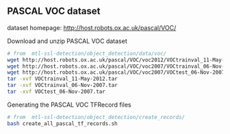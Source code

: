 ## PASCAL VOC dataset

dataset homepage: http://host.robots.ox.ac.uk/pascal/VOC/


Download and unzip PASCAL VOC dataset
``` bash
# from  mtl-ssl-detection/object_detection/data/voc/
wget http://host.robots.ox.ac.uk/pascal/VOC/voc2012/VOCtrainval_11-May-2012.tar
wget http://host.robots.ox.ac.uk/pascal/VOC/voc2007/VOCtrainval_06-Nov-2007.tar
wget http://host.robots.ox.ac.uk/pascal/VOC/voc2007/VOCtest_06-Nov-2007.tar
tar -xvf VOCtrainval_11-May-2012.tar
tar -xvf VOCtrainval_06-Nov-2007.tar
tar -xvf VOCtest_06-Nov-2007.tar
```

Generating the PASCAL VOC TFRecord files
``` bash
# from  mtl-ssl-detection/object_detection/create_records/
bash create_all_pascal_tf_records.sh
```